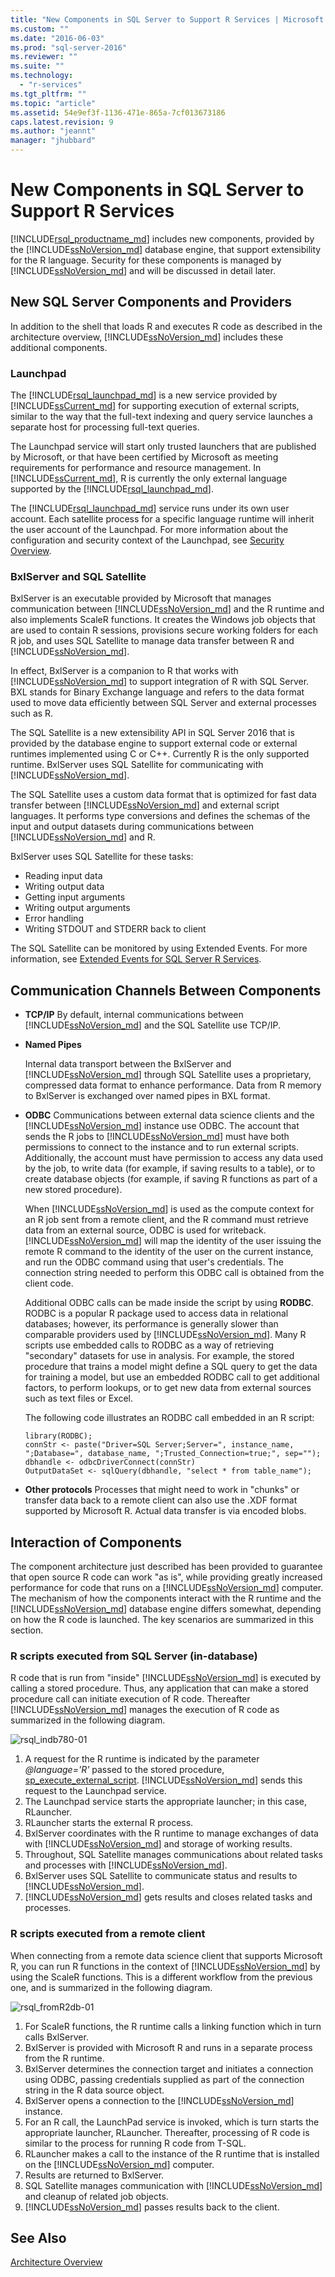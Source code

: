 ```yaml
---
title: "New Components in SQL Server to Support R Services | Microsoft Docs"
ms.custom: ""
ms.date: "2016-06-03"
ms.prod: "sql-server-2016"
ms.reviewer: ""
ms.suite: ""
ms.technology: 
  - "r-services"
ms.tgt_pltfrm: ""
ms.topic: "article"
ms.assetid: 54e9ef3f-1136-471e-865a-7cf013673186
caps.latest.revision: 9
ms.author: "jeannt"
manager: "jhubbard"
---
```

# New Components in SQL Server to Support R Services

[!INCLUDE[rsql_productname_md](../../a9notintoc/includes/rsql-productname-md.md)] includes new components, provided by the [!INCLUDE[ssNoVersion_md](../../a9notintoc/includes/ssnoversion-md.md)] database engine, that support extensibility for the R language. Security for these components is managed by [!INCLUDE[ssNoVersion_md](../../a9notintoc/includes/ssnoversion-md.md)] and will be discussed in detail later.

## New SQL Server Components and Providers

In addition to the shell that loads R and executes R code as described in the architecture overview, [!INCLUDE[ssNoVersion_md](../../a9notintoc/includes/ssnoversion-md.md)] includes these additional components.

### **Launchpad** 
  The [!INCLUDE[rsql_launchpad_md](../../a9notintoc/includes/rsql-launchpad-md.md)] is a new service provided by [!INCLUDE[ssCurrent_md](../../a9notintoc/includes/sscurrent-md.md)] for supporting execution of external scripts, similar to the way that the full-text indexing and query service launches a separate host for processing full-text queries. 
  
  The Launchpad service will start only trusted launchers that are published by Microsoft, or that have been certified by Microsoft as meeting requirements for performance and resource management. In [!INCLUDE[ssCurrent_md](../../a9notintoc/includes/sscurrent-md.md)], R is currently the only external language supported by the [!INCLUDE[rsql_launchpad_md](../../a9notintoc/includes/rsql-launchpad-md.md)].
  
  The [!INCLUDE[rsql_launchpad_md](../../a9notintoc/includes/rsql-launchpad-md.md)] service runs under its own user account. Each satellite process for a specific language runtime will inherit the user account of the Launchpad. For more information about the configuration and security context of the Launchpad, see [Security Overview](../../advanced-analytics/r-services/security-overview-sql-server-r-services.md).

### **BxlServer and SQL Satellite**
  BxlServer is an executable provided by Microsoft that manages communication between [!INCLUDE[ssNoVersion_md](../../a9notintoc/includes/ssnoversion-md.md)] and the R runtime and also implements ScaleR functions. It creates the Windows job objects that are used to contain R sessions, provisions secure working folders for each R job, and uses SQL Satellite to manage data transfer between R and [!INCLUDE[ssNoVersion_md](../../a9notintoc/includes/ssnoversion-md.md)].  

  In effect, BxlServer is a companion to R that works with [!INCLUDE[ssNoVersion_md](../../a9notintoc/includes/ssnoversion-md.md)] to support integration of R with SQL Server. BXL stands for Binary Exchange language and refers to the data format used to move data efficiently between SQL Server and external processes such as R. 

 The SQL Satellite is a new extensibility API in SQL Server 2016 that is provided by the database engine to support external code or external runtimes implemented using C or C++. Currently R is the only supported runtime. BxlServer uses SQL Satellite for communicating with [!INCLUDE[ssNoVersion_md](../../a9notintoc/includes/ssnoversion-md.md)].
 
  The SQL Satellite uses a custom data format that is optimized for fast data transfer between [!INCLUDE[ssNoVersion_md](../../a9notintoc/includes/ssnoversion-md.md)] and external script languages. It performs type conversions and defines the schemas of the input and output datasets during communications between [!INCLUDE[ssNoVersion_md](../../a9notintoc/includes/ssnoversion-md.md)] and R.

  BxlServer uses SQL Satellite for these tasks: 
  - Reading input data
  - Writing output data
  - Getting input arguments
  - Writing output arguments
  - Error handling
  - Writing STDOUT and STDERR back to client

  The SQL Satellite can be monitored by using Extended Events. For more information, see [Extended Events for SQL Server R Services](../../advanced-analytics/r-services/extended-events-for-sql-server-r-services.md).


## Communication Channels Between Components

+ **TCP/IP**
  By default, internal communications between [!INCLUDE[ssNoVersion_md](../../a9notintoc/includes/ssnoversion-md.md)] and the SQL Satellite use TCP/IP.

+ **Named Pipes**

  Internal data transport between the BxlServer and [!INCLUDE[ssNoVersion_md](../../a9notintoc/includes/ssnoversion-md.md)] through SQL Satellite uses a proprietary, compressed data format to enhance performance. Data from R memory to BxlServer is exchanged over named pipes in BXL format. 
  
+ **ODBC**
  Communications between external data science clients and the [!INCLUDE[ssNoVersion_md](../../a9notintoc/includes/ssnoversion-md.md)] instance use ODBC. The account that sends the R jobs to [!INCLUDE[ssNoVersion_md](../../a9notintoc/includes/ssnoversion-md.md)] must have both permissions to connect to the instance and to run external scripts. Additionally, the account must have permission to access any data used by the job, to write data (for example, if saving results to a table), or to create database objects (for example, if saving R functions as part of a new stored procedure).

  When [!INCLUDE[ssNoVersion_md](../../a9notintoc/includes/ssnoversion-md.md)] is used as the compute context for an R job sent from a remote client, and the R command must retrieve data from an external source, ODBC is used for writeback. [!INCLUDE[ssNoVersion_md](../../a9notintoc/includes/ssnoversion-md.md)] will map the identity of the user issuing the remote R command to the identity of the user on the current instance, and run the ODBC command using that user's credentials. The connection string needed to perform this ODBC call is obtained from the client code.
  
  Additional ODBC calls can be made inside the script by using **RODBC**. RODBC is a popular R package used to access data in relational databases; however, its performance is generally slower than comparable providers used by [!INCLUDE[ssNoVersion_md](../../a9notintoc/includes/ssnoversion-md.md)]. Many R scripts use embedded calls to RODBC as a way of retrieving "secondary" datasets for use in analysis. For example, the stored procedure that trains a model might define a SQL query to get the data for training a model, but use an embedded RODBC call to get additional factors, to perform lookups, or to get new data from external sources such as text files or Excel.

  The following code illustrates an RODBC call embedded in an R script:
   ~~~~
  library(RODBC);
  connStr <- paste("Driver=SQL Server;Server=", instance_name, ";Database=", database_name, ";Trusted_Connection=true;", sep="");
  dbhandle <- odbcDriverConnect(connStr)
  OutputDataSet <- sqlQuery(dbhandle, "select * from table_name");
  ~~~~

+ **Other protocols**
  Processes that might need to work in "chunks" or transfer data back to a remote client can also use the .XDF format supported by Microsoft R. Actual data transfer is via encoded blobs.

## Interaction of Components

The component architecture just described has been provided to guarantee that open source R code can work "as is", while providing greatly increased performance for code that runs on a [!INCLUDE[ssNoVersion_md](../../a9notintoc/includes/ssnoversion-md.md)] computer. The mechanism of how the components interact with the R runtime and the [!INCLUDE[ssNoVersion_md](../../a9notintoc/includes/ssnoversion-md.md)] database engine differs somewhat, depending on how the R code is launched. The key scenarios are summarized in this section. 
 
### R scripts executed from SQL Server (in-database)

R code that is run from "inside" [!INCLUDE[ssNoVersion_md](../../a9notintoc/includes/ssnoversion-md.md)] is executed by calling a stored procedure. Thus, any application that can make a stored procedure call can initiate execution of R code.  Thereafter [!INCLUDE[ssNoVersion_md](../../a9notintoc/includes/ssnoversion-md.md)] manages the execution of R code as summarized in the following diagram.

![rsql_indb780-01](../../advanced-analytics/r-services/media/rsql-indb780-01.png)

1. A request for the R runtime is indicated by the parameter _@language='R'_ passed to the stored procedure, [sp_execute_external_script](../../relational-databases/reference/system-stored-procedures/sp-execute-external-script-transact-sql.md). [!INCLUDE[ssNoVersion_md](../../a9notintoc/includes/ssnoversion-md.md)] sends this request to the Launchpad service.
2. The Launchpad service starts the appropriate launcher; in this case, RLauncher.
3. RLauncher starts the external R process.
4. BxlServer coordinates with the R runtime to manage exchanges of data with [!INCLUDE[ssNoVersion_md](../../a9notintoc/includes/ssnoversion-md.md)] and storage of working results.
5. Throughout, SQL Satellite manages communications about related tasks and processes with [!INCLUDE[ssNoVersion_md](../../a9notintoc/includes/ssnoversion-md.md)].
6. BxlServer uses SQL Satellite to communicate status and results to [!INCLUDE[ssNoVersion_md](../../a9notintoc/includes/ssnoversion-md.md)].
7. [!INCLUDE[ssNoVersion_md](../../a9notintoc/includes/ssnoversion-md.md)] gets results and closes related tasks and processes. 


### R scripts executed from a remote client

When connecting from a remote data science client that supports Microsoft R, you can run R functions in the context of [!INCLUDE[ssNoVersion_md](../../a9notintoc/includes/ssnoversion-md.md)] by using the ScaleR functions. This is a different workflow from the previous one, and is summarized in the following diagram.


![rsql_fromR2db-01](../../advanced-analytics/r-services/media/rsql-fromr2db-01.png)

1. For ScaleR functions, the R runtime calls a linking function which in turn calls BxlServer. 
2. BxlServer is provided with Microsoft R and runs in a separate process from the R runtime.
3. BxlServer determines the connection target and initiates a connection using ODBC, passing credentials supplied as part of the connection string in the R data source object.
4. BxlServer opens a connection to the [!INCLUDE[ssNoVersion_md](../../a9notintoc/includes/ssnoversion-md.md)] instance.
5. For an R call, the LaunchPad service is invoked, which is turn starts the appropriate launcher, RLauncher. Thereafter, processing of R code is similar to the process for running R code from T-SQL.
6. RLauncher makes a call to the instance of the R runtime that is installed on the [!INCLUDE[ssNoVersion_md](../../a9notintoc/includes/ssnoversion-md.md)] computer. 
7. Results are returned to BxlServer.
8. SQL Satellite manages communication with [!INCLUDE[ssNoVersion_md](../../a9notintoc/includes/ssnoversion-md.md)] and cleanup of related job objects.
9. [!INCLUDE[ssNoVersion_md](../../a9notintoc/includes/ssnoversion-md.md)] passes results back to the client.

## See Also
[Architecture Overview](../../advanced-analytics/r-services/architecture-overview-sql-server-r-services.md)
